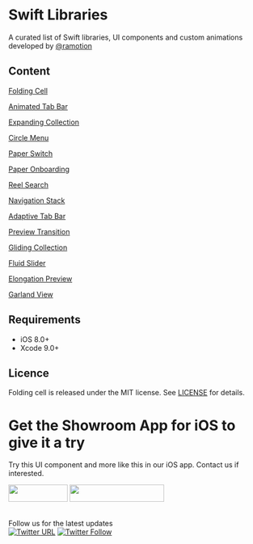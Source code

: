 # Swift Libraries
A curated list of Swift libraries, UI components and custom animations developed by [@ramotion](https://twitter.com/Ramotion)

## Content

[Folding Cell](https://github.com/Ramotion/folding-cell)

[Animated Tab Bar](https://github.com/Ramotion/animated-tab-bar)

[Expanding Collection](https://github.com/Ramotion/expanding-collection)

[Circle Menu](https://github.com/Ramotion/circle-menu)

[Paper Switch](https://github.com/Ramotion/paper-switch)

[Paper Onboarding](https://github.com/Ramotion/paper-onboarding)

[Reel Search](https://github.com/Ramotion/reel-search)

[Navigation Stack](https://github.com/Ramotion/navigation-stack)

[Adaptive Tab Bar](https://github.com/Ramotion/adaptive-tab-bar)

[Preview Transition](https://github.com/Ramotion/preview-transition)

[Gliding Collection](https://github.com/Ramotion/gliding-collection)

[Fluid Slider](https://github.com/Ramotion/fluid-slider)

[Elongation Preview](https://github.com/Ramotion/elongation-preview)

[Garland View](https://github.com/Ramotion/garland-view)

## Requirements

- iOS 8.0+
- Xcode 9.0+

## Licence

Folding cell is released under the MIT license.
See [LICENSE](./LICENSE) for details.

# Get the Showroom App for iOS to give it a try
Try this UI component and more like this in our iOS app. Contact us if interested.

<a href="https://itunes.apple.com/app/apple-store/id1182360240?pt=550053&ct=swift-libraries&mt=8" >
<img src="https://github.com/ramotion/gliding-collection/raw/master/app_store@2x.png" width="117" height="34"></a>

<a href="https://dev.ramotion.com/?utm_source=gthb&utm_medium=special&utm_campaign=swift-libraries-contact-us">
<img src="https://github.com/ramotion/gliding-collection/raw/master/contact_our_team@2x.png" width="187" height="34"></a>
<br>
<br>

Follow us for the latest updates<br>[![Twitter URL](https://img.shields.io/twitter/url/http/shields.io.svg?style=social)](https://twitter.com/intent/tweet?text=https://github.com/ramotion/swift-libraries)
[![Twitter Follow](https://img.shields.io/twitter/follow/ramotion.svg?style=social)](https://twitter.com/ramotion)
